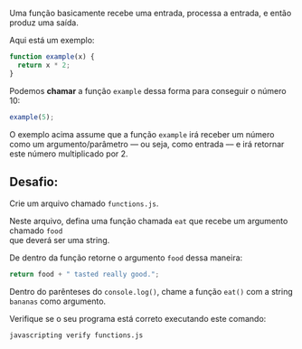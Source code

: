Uma função basicamente recebe uma entrada, processa a entrada, e então produz uma saída.

Aqui está um exemplo:

```js
function example(x) {
  return x * 2;
}
```

Podemos **chamar** a função `example` dessa forma para conseguir o número 10:

```js
example(5);
```

O exemplo acima assume que a função `example` irá receber um número como um argumento/parâmetro –– ou seja, como entrada –– e irá retornar este número multiplicado por 2.

## Desafio:

Crie um arquivo chamado `functions.js`.

Neste arquivo, defina uma função chamada `eat` que recebe um argumento chamado `food`  
que deverá ser uma string.

De dentro da função retorne o argumento `food` dessa maneira:

```js
return food + " tasted really good.";
```

Dentro do parênteses do `console.log()`, chame a função `eat()` com a string `bananas` como argumento.

Verifique se o seu programa está correto executando este comando:

```bash
javascripting verify functions.js
```
